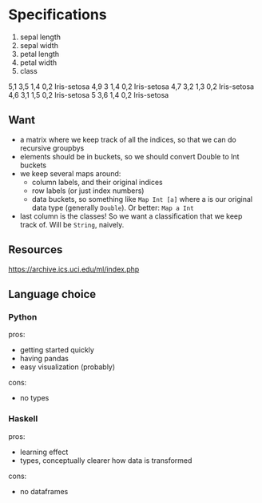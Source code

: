 # Specifications


1. sepal length
2. sepal width
3. petal length
4. petal width
5. class

5,1 3,5 1,4 0,2 Iris-setosa
4,9 3   1,4 0,2 Iris-setosa
4,7 3,2 1,3 0,2 Iris-setosa
4,6 3,1 1,5 0,2 Iris-setosa
5   3,6 1,4 0,2 Iris-setosa

## Want

- a matrix where we keep track of all the indices, so that we can do recursive groupbys
- elements should be in buckets, so we should convert Double to Int buckets
- we keep several maps around:
    - column labels, and their original indices
    - row labels (or just index numbers)
    - data buckets, so something like `Map Int [a]` where a is our original data type (generally `Double`). Or better: `Map a Int`
- last column is the classes! So we want a classification that we keep track of. Will be `String`, naively.


## Resources

https://archive.ics.uci.edu/ml/index.php


## Language choice

### Python

pros:

- getting started quickly
- having pandas
- easy visualization (probably)

cons:

- no types

### Haskell

pros:

- learning effect
- types, conceptually clearer how data is transformed

cons:

- no dataframes

